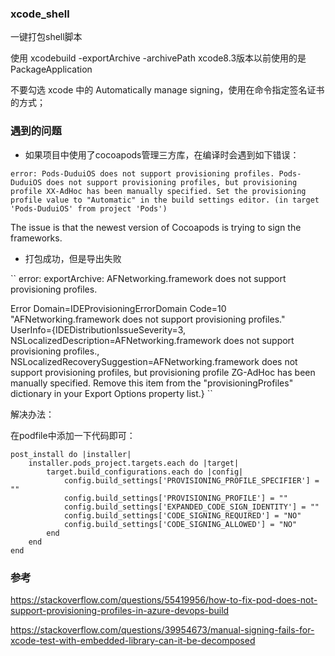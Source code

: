 ### xcode_shell
一键打包shell脚本

使用 xcodebuild -exportArchive -archivePath
xcode8.3版本以前使用的是 PackageApplication

不要勾选 xcode 中的 Automatically manage signing，使用在命令指定签名证书的方式；

### 遇到的问题
- 如果项目中使用了cocoapods管理三方库，在编译时会遇到如下错误：

``
error: Pods-DuduiOS does not support provisioning profiles. Pods-DuduiOS does not support provisioning profiles, but provisioning profile XX-AdHoc has been manually specified. Set the provisioning profile value to "Automatic" in the build settings editor. (in target 'Pods-DuduiOS' from project 'Pods')
``

The issue is that the newest version of Cocoapods is trying to sign the frameworks.

- 打包成功，但是导出失败

``
error: exportArchive: AFNetworking.framework does not support provisioning profiles.

Error Domain=IDEProvisioningErrorDomain Code=10 "AFNetworking.framework does not support provisioning profiles." UserInfo={IDEDistributionIssueSeverity=3, NSLocalizedDescription=AFNetworking.framework does not support provisioning profiles., NSLocalizedRecoverySuggestion=AFNetworking.framework does not support provisioning profiles, but provisioning profile ZG-AdHoc has been manually specified. Remove this item from the "provisioningProfiles" dictionary in your Export Options property list.}
``

解决办法：

在podfile中添加一下代码即可：
```
post_install do |installer|
    installer.pods_project.targets.each do |target|
        target.build_configurations.each do |config|
            config.build_settings['PROVISIONING_PROFILE_SPECIFIER'] = ""
            config.build_settings['PROVISIONING_PROFILE'] = ""
            config.build_settings['EXPANDED_CODE_SIGN_IDENTITY'] = ""
            config.build_settings['CODE_SIGNING_REQUIRED'] = "NO"
            config.build_settings['CODE_SIGNING_ALLOWED'] = "NO"
        end
    end
end
```

### 参考
https://stackoverflow.com/questions/55419956/how-to-fix-pod-does-not-support-provisioning-profiles-in-azure-devops-build

https://stackoverflow.com/questions/39954673/manual-signing-fails-for-xcode-test-with-embedded-library-can-it-be-decomposed
